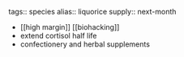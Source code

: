 tags:: species
alias:: liquorice
supply:: next-month

- [[high margin]] [[biohacking]]
- extend cortisol half life
- confectionery and herbal supplements